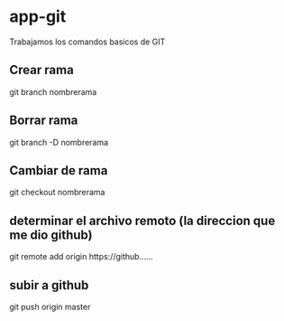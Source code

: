 # app-git
Trabajamos los comandos basicos de GIT

## Crear rama
git branch nombrerama

## Borrar rama
git branch -D nombrerama

## Cambiar de rama
git checkout nombrerama

## determinar el archivo remoto (la direccion que me dio github)
git remote add origin https://github......

## subir a github
git push origin master